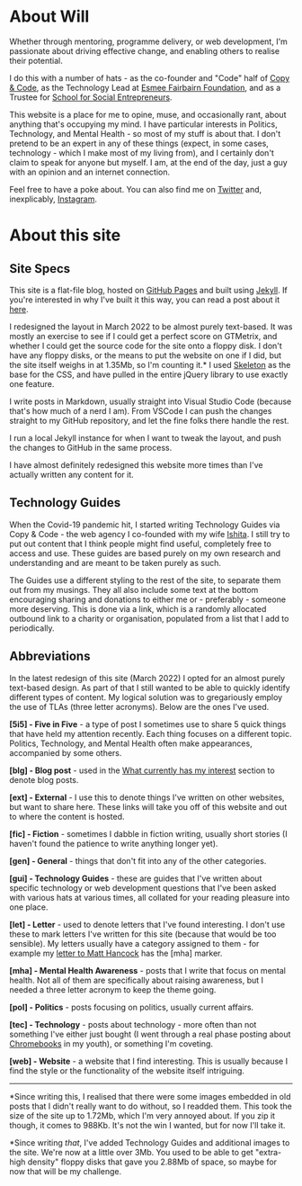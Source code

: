 # About Will

Whether through mentoring, programme delivery, or web development, I'm passionate about driving effective change, and enabling others to realise their potential.

I do this with a number of hats - as the co-founder and "Code" half of [Copy & Code](https://copyandcode.co.uk), as the Technology Lead at [Esmee Fairbairn Foundation](https://esmeefairbairn.org.uk), and as a Trustee for [School for Social Entrepreneurs](https://the-sse.org.uk).

This website is a place for me to opine, muse, and occasionally rant, about anything that's occupying my mind. I have particular interests in Politics, Technology, and Mental Health - so most of my stuff is about that. I don't pretend to be an expert in any of these things (expect, in some cases, technology - which I make most of my living from), and I certainly don't claim to speak for anyone but myself. I am, at the end of the day, just a guy with an opinion and an internet connection.

Feel free to have a poke about. You can also find me on [Twitter](https://twitter.com/willchurchill) and, inexplicably, [Instagram](https://www.instagram.com/willchurchill89/).

# About this site

## Site Specs
This site is a flat-file blog, hosted on [GitHub Pages](https://pages.github.com/) and built using [Jekyll](https://jekyllrb.com/). If you're interested in why I've built it this way, you can read a post about it [here]({{site.url}}/musings/i-blog-in-markdown-now/).

I redesigned the layout in March 2022 to be almost purely text-based. It was mostly an exercise to see if I could get a perfect score on GTMetrix, and whether I could get the source code for the site onto a floppy disk. I don't have any floppy disks, or the means to put the website on one if I did, but the site itself weighs in at 1.35Mb, so I'm counting it.* I used [Skeleton](http://getskeleton.com/) as the base for the CSS, and have pulled in the entire jQuery library to use exactly one feature.

I write posts in Markdown, usually straight into Visual Studio Code (because that's how much of a nerd I am). From VSCode I can push the changes straight to my GitHub repository, and let the fine folks there handle the rest.

I run a local Jekyll instance for when I want to tweak the layout, and push the changes to GitHub in the same process.

I have almost definitely redesigned this website more times than I've actually written any content for it. 

## Technology Guides
When the Covid-19 pandemic hit, I started writing Technology Guides via Copy & Code - the web agency I co-founded with my wife [Ishita](htts://ishitaranjan.co.uk). I still try to put out content that I think people might find useful, completely free to access and use. These guides are based purely on my own research and understanding and are meant to be taken purely as such.

The Guides use a different styling to the rest of the site, to separate them out from my musings. They all also include some text at the bottom encouraging sharing and donations to either me or - preferably - someone more deserving. This is done via a link, which is a randomly allocated outbound link to a charity or organisation, populated from a list that I add to periodically.

## Abbreviations
In the latest redesign of this site (March 2022) I opted for an almost purely text-based design. As part of that I still wanted to be able to quickly identify different types of content. My logical solution was to gregariously employ the use of TLAs (three letter acronyms). Below are the ones I've used.

**[5i5] - Five in Five** - a type of post I sometimes use to share 5 quick things that have held my attention recently. Each thing focuses on a different topic. Politics, Technology, and Mental Health often make appearances, accompanied by some others.

**[blg] - Blog post** - used in the [What currently has my interest]({{site.url}}/interesting/) section to denote blog posts.

**[ext] - External** - I use this to denote things I've written on other websites, but want to share here. These links will take you off of this website and out to where the content is hosted.

**[fic] - Fiction** - sometimes I dabble in fiction writing, usually short stories (I haven't found the patience to write anything longer yet).

**[gen] - General** - things that don't fit into any of the other categories.

**[gui] - Technology Guides** - these are guides that I've written about specific technology or web development questions that I've been asked with various hats at various times, all collated for your reading pleasure into one place.

**[let] - Letter** - used to denote letters that I've found interesting. I don't use these to mark letters I've written for this site (because that would be too sensible). My letters usually have a category assigned to them - for example my [letter to Matt Hancock]({{site.url}}/letters/open-letter-to-matt-hancock/) has the [mha] marker.

**[mha] - Mental Health Awareness** - posts that I write that focus on mental health. Not all of them are specifically about raising awareness, but I needed a three letter acronym to keep the theme going.

**[pol] - Politics** - posts focusing on politics, usually current affairs.

**[tec] - Technology** - posts about technology - more often than not something I've either just bought (I went through a real phase posting about [Chromebooks]({{site.url}}/tags.html#chromebook) in my youth), or something I'm coveting.

**[web] - Website** - a website that I find interesting. This is usually because I find the style or the functionality of the website itself intriguing.

<hr>
*Since writing this, I realised that there were some images embedded in old posts that I didn't really want to do without, so I readded them. This took the size of the site up to 1.72Mb, which I'm very annoyed about. If you zip it though, it comes to 988Kb. It's not the win I wanted, but for now I'll take it.

*Since writing _that_, I've added Technology Guides and additional images to the site. We're now at a little over 3Mb. You used to be able to get "extra-high density" floppy disks that gave you 2.88Mb of space, so maybe for now that will be my challenge.